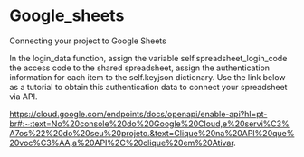 # Google_sheets
Connecting your project to Google Sheets

In the login_data function, assign the variable self.spreadsheet_login_code the access code to the shared spreadsheet, assign the authentication information for each item to the self.keyjson dictionary.
Use the link below as a tutorial to obtain this authentication data to connect your spreadsheet via API.

https://cloud.google.com/endpoints/docs/openapi/enable-api?hl=pt-br#:~:text=No%20console%20do%20Google%20Cloud,e%20servi%C3%A7os%22%20do%20seu%20projeto.&text=Clique%20na%20API%20que%20voc%C3%AA,a%20API%2C%20clique%20em%20Ativar.

